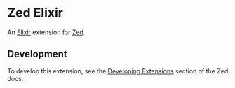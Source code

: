 # Zed Elixir

An [Elixir](https://elixir-lang.org/) extension for [Zed](https://zed.dev).

## Development

To develop this extension, see the [Developing Extensions](https://zed.dev/docs/extensions/developing-extensions) section of the Zed docs.
